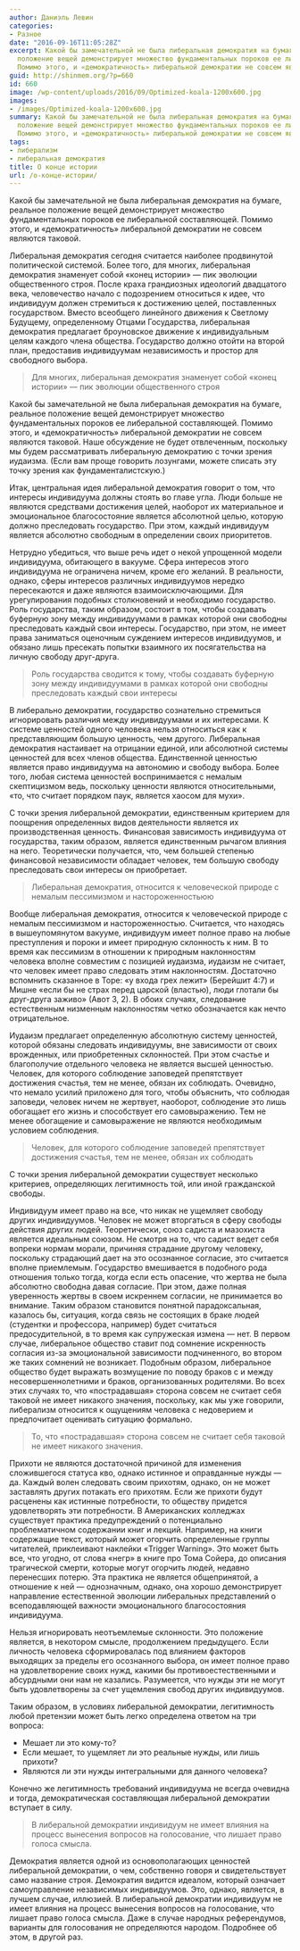 ```yaml
---
author: Даниэль Левин
categories:
- Разное
date: "2016-09-16T11:05:28Z"
excerpt: Какой бы замечательной не была либеральная демократия на бумаге, реальное
  положение вещей демонстрирует множество фундаментальных пороков ее либеральной составляющей.
  Помимо этого, и «демократичность» либеральной демократии не совсем являются таковой.
guid: http://shinmem.org/?p=660
id: 660
image: /wp-content/uploads/2016/09/Optimized-koala-1200x600.jpg
images:
- /images/Optimized-koala-1200x600.jpg
summary: Какой бы замечательной не была либеральная демократия на бумаге, реальное
  положение вещей демонстрирует множество фундаментальных пороков ее либеральной составляющей.
  Помимо этого, и «демократичность» либеральной демократии не совсем являются таковой.
tags:
- либерализм
- либеральная демократия
title: О конце истории
url: /о-конце-истории/
---
```

Какой бы замечательной не была либеральная демократия на бумаге, реальное положение вещей демонстрирует множество фундаментальных пороков ее либеральной составляющей. Помимо этого, и «демократичность» либеральной демократии не совсем являются таковой.<!--more-->

Либеральная демократия сегодня считается наиболее продвинутой политической системой. Более того, для многих, либеральная демократия знаменует собой «конец истории» — пик эволюции общественного строя. После краха грандиозных идеологий двадцатого века, человечество начало с подозрением относиться к идее, что индивидуум должен стремиться к достижению целей, поставленных государством. Вместо всеобщего линейного движения к Светлому Будущему, определенному Отцами Государства, либеральная демократия предлагает броуновское движение к индивидуальным целям каждого члена общества. Государство должно отойти на второй план, предоставив индивидуумам независимость и простор для свободного выбора.

> Для многих, либеральная демократия знаменует собой «конец истории» — пик эволюции общественного строя

Какой бы замечательной не была либеральная демократия на бумаге, реальное положение вещей демонстрирует множество фундаментальных пороков ее либеральной составляющей. Помимо этого, и «демократичность» либеральной демократии не совсем являются таковой. Наше обсуждение не будет отвлеченным, поскольку мы будем рассматривать либеральную демократию с точки зрения иудаизма. (Если вам проще говорить лозунгами, можете списать эту точку зрения как фундаменталистскую.)

Итак, центральная идея либеральной демократия говорит о том, что интересы индивидуума должны стоять во главе угла. Люди больше не являются средствами достижения целей, наоборот их материальное и эмоциональное благосостояние является абсолютной целью, которую должно преследовать государство. При этом, каждый индивидуум является абсолютно свободным в определении своих приоритетов.

Нетрудно убедиться, что выше речь идет о некой упрощенной модели индивидуума, обитающего в вакууме. Сфера интересов этого индивидуума не ограничена ничем, кроме его желаний. В реальности, однако, сферы интересов различных индивидуумов нередко пересекаются и даже являются взаимоисключающими. Для урегулирования подобных столкновений и необходимо государство. Роль государства, таким образом, состоит в том, чтобы создавать буферную зону между индивидуумами в рамках которой они свободны преследовать каждый свои интересы. Государство, при этом, не имеет права заниматься оценочным суждением интересов индивидуумов, и обязано лишь пресекать попытки взаимного их посягательства на личную свободу друг-друга.

> Роль государства сводится к тому, чтобы создавать буферную зону между индивидуумами в рамках которой они свободны преследовать каждый свои интересы

В либерально демократии, государство сознательно стремиться игнорировать различия между индивидуумами и их интересами. К системе ценностей одного человека нельзя относиться как к представляющим большую ценность, чем другого. Либеральная демократия настаивает на отрицании единой, или абсолютной системы ценностей для всех членов общества. Единственной ценностью является право индивидуума на автономию и свободу выбора. Более того, любая система ценностей воспринимается с немалым скептицизмом ведь, поскольку ценности являются относительными, «то, что считает порядком паук, является хаосом для мухи».

С точки зрения либеральной демократии, единственным критерием для поощрения определенных видов деятельности является их производственная ценность. Финансовая зависимость индивидуума от государства, таким образом, является единственным рычагом влияния на него. Теоретически получается, что, чем большей степенью финансовой независимости обладает человек, тем большую свободу преследовать свои интересы он приобретает.

> Либеральная демократия, относится к человеческой природе с немалым пессимизмом и настороженностьюю

Вообще либеральная демократия, относится к человеческой природе с немалым пессимизмом и настороженностью. Считается, что находясь в вышеупомянутом вакууме, индивидуум имеет полное право на любые преступления и пороки и имеет природную склонность к ним. В то время как пессимизм в отношении к природным наклонностям человека вполне совместим с позицией иудаизма, иудаизм не считает, что человек имеет право следовать этим наклонностям. Достаточно вспомнить сказанное в Торе: «у входа грех лежит» (Берейшит 4:7) и Мишне «если бы не страх перед царской (властью), люди глотали бы друг-друга заживо» (Авот 3, 2). В обоих случаях, следование естественным низменным наклонностям четко обозначается как нечто отрицательное.

Иудаизм предлагает определенную абсолютную систему ценностей, которой обязаны следовать индивидуумы, вне зависимости от своих врожденных, или приобретенных склонностей. При этом счастье и благополучие отдельного человека не является высшей ценностью. Человек, для которого соблюдение заповедей препятствует достижения счастья, тем не менее, обязан их соблюдать. Очевидно, что немало усилий приложено для того, чтобы объяснить, что соблюдая заповеди, человек ничем не жертвует, наоборот, соблюдение это лишь обогащает его жизнь и способствует его самовыражению. Тем не менее обогащение и самовыражение не являются необходимым условием соблюдения.

> Человек, для которого соблюдение заповедей препятствует достижения счастья, тем не менее, обязан их соблюдать

С точки зрения либеральной демократии существует несколько критериев, определяющих легитимность той, или иной гражданской свободы.

Индивидуум имеет право на все, что никак не ущемляет свободу других индивидуумов. Человек не может вторгаться в сферу свободы действия других людей. Теоретически, союз садиста и мазохиста является идеальным союзом. Не смотря на то, что садист ведет себя вопреки нормам морали, причиняя страдание другому человеку, поскольку страдающий дает на это осознанное согласие, это считается вполне приемлемым. Государство вмешивается в подобного рода отношения только тогда, когда если есть опасение, что жертва не была абсолютно свободна давая согласие. При этом, даже полная уверенность жертвы в своем искреннем согласии, не принимается во внимание. Таким образом становится понятной парадоксальная, казалось бы, ситуация, когда связь не состоящих в браке людей (студентки и профессора, например) будет считаться предосудительной, в то время как супружеская измена — нет. В первом случае, либеральное общество ставит под сомнение искренность согласия из-за эмоциональной зависимости подчиненного, во втором же таких сомнений не возникает. Подобным образом, либеральное общество будет выражать возмущение по поводу браков с и между несовершеннолетними и браков, организованных родителями. Во всех этих случаях то, что «пострадавшая» сторона совсем не считает себя таковой не имеет никакого значения, поскольку, как мы уже говорили, либерализм относится к ощущениям человека с недоверием и предпочитает оценивать ситуацию формально.

> То, что «пострадавшая» сторона совсем не считает себя таковой не имеет никакого значения.

Прихоти не являются достаточной причиной для изменения сложившегося статуса кво, однако истинное и оправданные нужды — да. Каждый волен следовать своим прихотям, однако, он не может заставлять других потакать его прихотям. Если же прихоти будут расценены как истинные потребности, то обществу придется удовлетворять эти потребности. В Американских колледжах существует практика предупреждений о потенциально проблематичном содержании книг и лекций. Например, на книги содержащие текст, который может огорчить определенные группы читателей, приклеивают наклейки «<span>Trigger Warning</span>». Это может быть все, что угодно, от слова «негр» в книге про Тома Сойера, до описания трагической смерти, которые могут огорчить людей, недавно перенесших потерю. Эта практика не является общепринятой, а отношение к ней — однозначным, однако, она хорошо демонстрирует направление естественной эволюции либеральных представлений о всеподавляющей важности эмоционального благосостояния индивидуума.

Нельзя игнорировать неотъемлемые склонности. Это положение является, в некотором смысле, продолжением предыдущего. Если личность человека сформировалась под влиянием факторов выходящих за пределы его осознанного выбора, он имеет полное право на удовлетворение своих нужд, какими бы противоестественными и абсурдными они нам не казались. Разумеется, что нужды эти не могут быть удовлетворены за счет ущемления свобод других индивидуумов.

Таким образом, в условиях либеральной демократии, легитимность любой претензии может быть легко определена ответом на три вопроса:

  * Мешает ли это кому-то?
  * Если мешает, то ущемляет ли это реальные нужды, или лишь прихоти?
  * Являются ли эти нужды интегральными для данного человека?

Конечно же легитимность требований индивидуума не всегда очевидна и тогда, демократическая составляющая либеральной демократии вступает в силу.

> В либеральной демократии индивидуум не имеет влияния на процесс вынесения вопросов на голосование, что лишает право голоса смысла.

Демократия является одной из основополагающих ценностей либеральной демократии, о чем, собственно говоря и свидетельствует само название строя. Демократия видится идеалом, который означает самоуправление независимых индивидуумов. Это, однако, является, в лучшем случае, иллюзией. В либеральной демократии индивидуум не имеет влияния на процесс вынесения вопросов на голосование, что лишает право голоса смысла. Даже в случае народных референдумов, варианты для голосования не определяются народом. Подробнее об этом, в другой раз.
